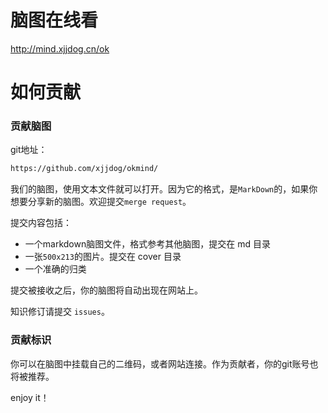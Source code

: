 # 脑图在线看

http://mind.xjjdog.cn/ok

# 如何贡献

### 贡献脑图

git地址：

```bash
https://github.com/xjjdog/okmind/
```

我们的脑图，使用文本文件就可以打开。因为它的格式，是`MarkDown`的，如果你想要分享新的脑图。欢迎提交`merge request`。

提交内容包括：

- 一个markdown脑图文件，格式参考其他脑图，提交在 md 目录
- 一张`500x213`的图片。提交在 cover 目录
- 一个准确的归类

提交被接收之后，你的脑图将自动出现在网站上。

知识修订请提交 `issues`。

### 贡献标识

你可以在脑图中挂载自己的二维码，或者网站连接。作为贡献者，你的git账号也将被推荐。



enjoy it！
